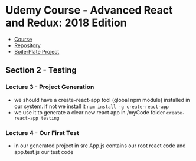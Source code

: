 # Udemy Course - Advanced React and Redux: 2018 Edition

* [Course](https://www.udemy.com/react-redux-tutorial/learn/v4/overview)
* [Repository](https://github.com/StephenGrider/AdvancedReduxCode)
* [BoilerPlate Project](https://github.com/StephenGrider/ReduxSimpleStarter)

## Section 2 - Testing

### Lecture 3 - Project Generation

* we should have a create-react-app tool (global npm module) installed in our system. if not we install it `npm install -g create-react-app`
* we use it to generate a clear new react app in /myCode folder `create-react-app testing`

### Lecture 4 - Our First Test

* in our generated project in src App.js contains our root react code and app.test.js our test code

